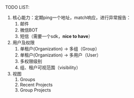 TODO LIST:
1. 核心能力：定期ping一个地址，match响应，进行异常报告：
   1. 邮件
   2. 微信BOT
   3. 短信（需要一个sdk，**nice to have**）
2. 用户及权限
   1. 单租户(Organization) -> 多组（Group）
   2. 单租户(Organization) -> 多用户（User）
   3. 多权限级别
   4. 组、租户可视范围（visibility）
3. 视图
   1. Groups
   2. Recent Projects
   3. Group Projects

